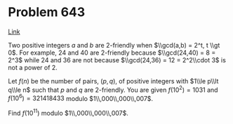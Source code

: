 # Problem 643

[Link](https://projecteuler.net/problem=643)

Two positive integers $a$ and $b$ are $2$-friendly when $\\gcd(a,b) = 2^t, t \\gt 0$. For example, $24$ and $40$ are $2$-friendly because $\\gcd(24,40) = 8 = 2^3$ while $24$ and $36$ are not because $\\gcd(24,36) = 12 = 2^2\\cdot 3$ is not a power of $2$.

Let $f(n)$ be the number of pairs, $(p,q)$, of positive integers with $1\\le p\\lt q\\le n$ such that $p$ and $q$ are $2$-friendly. You are given $f(10^2) = 1031$ and $f(10^6) = 321418433$ modulo $1\\,000\\,000\\,007$.

Find $f(10^{11})$ modulo $1\\,000\\,000\\,007$.